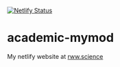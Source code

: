 
[![Netlify Status](https://api.netlify.com/api/v1/badges/988ff890-6260-44d0-baa2-d81f73578266/deploy-status)](https://app.netlify.com/sites/rwalker/deploys)

# academic-mymod

My netlify website at [rww.science](https:rww.science)
